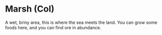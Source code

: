 # Marsh (Col)

A wet, briny area, this is where the sea meets the land. You can grow some foods here, and you can find ore in abundance.